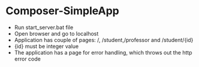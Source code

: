# Composer-SimpleApp
- Run start_server.bat file
- Open browser and go to localhost
- Application has couple of pages: /, /student,/professor and /student/{id}
- {id} must be integer value
- The application has a page for error handling, which throws out the http error code
